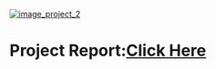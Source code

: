 [![image_project_2](https://github.com/HossamElmaghrby/Master_Embedded_Systems/assets/132132735/6ccf107e-393d-4455-ba6e-58e090525d88)](https://drive.google.com/drive/folders/11EkhQG2YIumTJ-P7SUnYGTu0RZzLL3Ea?usp=drive_link)

# Project Report:[Click Here](https://drive.google.com/drive/folders/11EkhQG2YIumTJ-P7SUnYGTu0RZzLL3Ea?usp=drive_link) 
